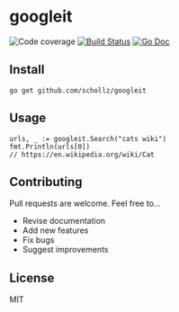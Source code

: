 
# googleit

<img src="https://img.shields.io/badge/coverage-78%25-brightgreen.svg?style=flat-square" alt="Code coverage">&nbsp;<a href="https://travis-ci.org/schollz/googleit"><img src="https://img.shields.io/travis/schollz/googleit.svg?style=flat-square" alt="Build Status"></a>&nbsp;<a href="https://godoc.org/github.com/schollz/googleit"><img src="http://img.shields.io/badge/godoc-reference-5272B4.svg?style=flat-square" alt="Go Doc"></a> 

## Install

```
go get github.com/schollz/googleit
```

## Usage 


```golang
urls, _ := googleit.Search("cats wiki")
fmt.Println(urls[0])
// https://en.wikipedia.org/wiki/Cat
```

## Contributing

Pull requests are welcome. Feel free to...

- Revise documentation
- Add new features
- Fix bugs
- Suggest improvements

## License

MIT
